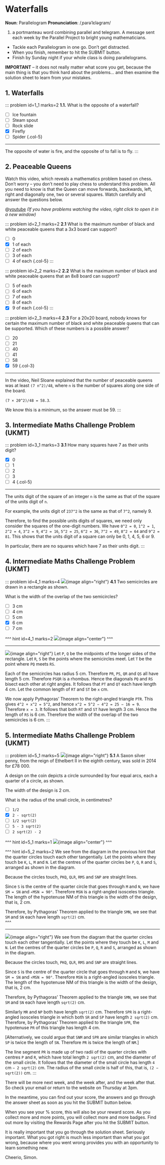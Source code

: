 # Waterfalls

<div class="dictionary">

__Noun__: Parallelogram
__Pronunciation__: /ˌparəˈlɛləɡram/

1. a portmanteau word combining parallel and telegram. A message sent each
week by the Parallel Project to bright young mathematicians.

</div>

* Tackle each Parallelogram in one go. Don’t get distracted.
* When you finish, remember to hit the SUBMIT button.
*	Finish by Sunday night if your whole class is doing parallelograms.

__IMPORTANT__ – it does not really matter what score you get, because the main thing is that you think hard about the problems... and then examine the solution sheet to learn from your mistakes.


## 1. Waterfalls

::: problem id=1_1 marks=2
__1.1.__ What is the opposite of a waterfall?

* [ ] Ice fountain
* [ ] Steam spout
* [ ] Rock slide
* [x] Firefly
* [ ] Spider
{.col-5}

---

The opposite of water is fire, and the opposite of to fall is to fly.
:::


## 2. Peaceable Queens

Watch this video, which reveals a mathematics problem based on chess. Don’t worry – you don’t need to play chess to understand this problem. All you need to know is that the Queen can move forwards, backwards, left, right and diagonally one, two or several squares. Watch carefully and answer the questions below.

@[youtube](IN1fPtY9jYg?end=360&rel=0) _(If you have problems watching the video, right click to open it in a new window)_

::: problem id=2_1 marks=2
__2.1__ What is the maximum number of black and white peaceable queens that a 3x3 board can support?

* [ ] 0
* [x] 1 of each
* [ ] 2 of each
* [ ] 3 of each
* [ ] 4 of each
{.col-5}
:::

::: problem id=2_2 marks=2
__2.2__ What is the maximum number of black and white peaceable queens that an 8x8 board can support?

* [ ] 5 of each
* [ ] 6 of each
* [ ] 7 of each
* [ ] 8 of each
* [x] 9 of each
{.col-5}
:::

::: problem id=2_3 marks=4
__2.3__ For a 20x20 board, nobody knows for certain the maximum number of black and white peaceable queens that can be supported. Which of these numbers is a possible answer?

* [ ] 20
* [ ] 21
* [ ] 40
* [ ] 41
* [ ] 58
* [x] 59
{.col-3}

---

In the video, Neil Sloane explained that the number of peaceable queens was at least `(7 n^2)/48`, where `n` is the number of squares along one side of the board.  

`(7 × 20^2)/48 = 58.3`.  

We know this is a minimum, so the answer must be 59.
:::


## 3.	Intermediate Maths Challenge Problem (UKMT)
<!--- (2017) Q3 --->

::: problem id=3_1 marks=3
__3.1__ How many squares have 7 as their units digit?  

* [x] 0
* [ ] 1
* [ ] 2
* [ ] 3
* [ ] 4
{.col-5}

---

The units digit of the square of an integer `n` is the same as that of the square of the units digit of `n`.  

For example, the units digit of `237^2` is the same as that of `7^2`, namely 9.  

Therefore, to find the possible units digits of squares, we need only consider the squares of the one-digit numbers. We have `0^2 = 0`, `1^2 = 1`, `2^2 = 4`, `3^2 = 9`, `4^2 = 16`, `5^2 = 25`, `6^2 = 36`, `7^2 = 49`, `8^2 = 64` and `9^2 = 81`. This shows that the units digit of a square can only be 0, 1, 4, 5, 6 or 9.  

In particular, there are no squares which have 7 as their units digit.
:::


## 4.	Intermediate Maths Challenge Problem (UKMT)
<!--- (2016) Q20 --->

::: problem id=4_1 marks=4
![](/resources/10-12-waterfalls/4-circles.jpg){image align="right"}
__4.1__ Two semicircles are drawn in a rectangle as shown.  

What is the width of the overlap of the two semicircles?

* [ ] 3 cm
* [ ] 4 cm
* [ ] 5 cm
* [x] 6 cm
* [ ] 7 cm

^^^ hint id=4_1 marks=2
![](/resources/10-12-waterfalls/4-circles-answer.jpg){image align="center"}
^^^

---
![](/resources/10-12-waterfalls/4-circles-answer.jpg){image align="right"}
Let `P`, `Q` be the midpoints of the longer sides of the rectangle. Let `R`, `S` be the points where the semicircles meet. Let `T` be the point where `PQ` meets `RS`.  

Each of the semicircles has radius 5 cm. Therefore `PR`, `PS`, `QR` and `QS` all have length 5 cm. Therefore `PSQR` is a rhombus. Hence the diagonals `PQ` and `RS` bisect each other at right angles. It follows that `PT` and `QT` each have length 4 cm. Let the common length of `RT` and `ST` be `x` cm.  

We now apply Pythagoras’ Theorem to the right-angled triangle `PTR`. This gives `4^2 + x^2 = 5^2`, and hence `x^2 = 5^2 − 4^2 = 25 − 16 = 9`. Therefore `x = 3`. It follows that both `RT` and `ST` have length 3 cm. Hence the length of `RS` is 6 cm. Therefore the width of the overlap of the two semicircles is 6 cm.
:::


## 5.	Intermediate Maths Challenge Problem (UKMT)
<!--- (2016) Q23 --->

::: problem id=5_1 marks=5
![](/resources/10-12-waterfalls/5-shape.jpg){image align="right"}
__5.1__ A Saxon silver penny, from the reign of Ethelbert II in the eighth century, was sold in 2014 for £78 000.  

A design on the coin depicts a circle surrounded by four equal arcs, each a quarter of a circle, as shown.  

The width of the design is 2 cm.  

What is the radius of the small circle, in centimetres?

* [ ] `1/2`
* [x] `2 - sqrt(2)`
* [ ] `1/2 sqrt(2)`
* [ ] `5 - 3 sqrt(2)`
* [ ] `2 sqrt(2) - 2`

^^^ hint id=5_1 marks=1
![](/resources/10-12-waterfalls/5-shape-answer.jpg){image align="center"}
^^^

^^^ hint id=5_2 marks=2
We see from the diagram in the previous hint that the quarter circles touch each other tangentially. Let the points where they touch be `K`, `L`, `M` and `N`. Let the centres of the quarter circles be `P`, `Q`, `R` and `S`, arranged as shown in the diagram.  

Because the circles touch, `PKQ`, `QLR`, `RMS` and `SNP` are straight lines.  

Since `S` is the centre of the quarter circle that goes through `M` and `N`, we have `SM = SN` and `∠MSN = 90°`. Therefore `MSN` is a right-angled isosceles triangle. The length of the hypotenuse NM of this triangle is the width of the design, that is, 2 cm.

Therefore, by Pythagoras’ Theorem applied to the triangle `SMN`, we see that `SM` and `SN` each have length `sqrt(2)` cm.  
^^^

---
![](/resources/10-12-waterfalls/5-shape-answer.jpg){image align="right"}
We see from the diagram that the quarter circles touch each other tangentially. Let the points where they touch be `K`, `L`, `M` and `N`. Let the centres of the quarter circles be `P`, `Q`, `R` and `S`, arranged as shown in the diagram.  

Because the circles touch, `PKQ`, `QLR`, `RMS` and `SNP` are straight lines.  

Since `S` is the centre of the quarter circle that goes through `M` and `N`, we have `SM = SN` and `∠MSN = 90°`. Therefore `MSN` is a right-angled isosceles triangle. The length of the hypotenuse NM of this triangle is the width of the design, that is, 2 cm.

Therefore, by Pythagoras’ Theorem applied to the triangle `SMN`, we see that `SM` and `SN` each have length `sqrt(2)` cm.  

Similarly `MR` and `NP` both have length `sqrt(2)` cm. Therefore `SPR` is a right-angled isosceles triangle in which both `SR` and `SP` have length `2 sqrt(2)` cm. Therefore, by Pythagoras’ Theorem applied to the triangle `SPR`, the hypotenuse `PR` of this triangle has length 4 cm.  

[Alternatively, we could argue that `SNM` and `SPR` are similar triangles in which `SP` is twice the length of `SN`. Therefore `PR` is twice the length of `NM`.]  

The line segment `PR` is made up of two radii of the quarter circles with centres `P` and `R`, which have total length `2 sqrt(2)` cm, and the diameter of the small circle. It follows that the diameter of the small circle has length `4` cm `− 2 sqrt(2)` cm. The radius of the small circle is half of this, that is, `(2 − sqrt(2))` cm.
:::


There will be more next week, and the week after, and the week after that. So check your email or return to the website on Thursday at 3pm.

In the meantime, you can find out your score, the answers and go through the answer sheet as soon as you hit the SUBMIT button below.

When you see your % score, this will also be your reward score. As you collect more and more points, you will collect more and more badges. Find out more by visiting the Rewards Page after you hit the SUBMIT button.

It is really important that you go through the solution sheet. Seriously important. What you got right is much less important than what you got wrong, because where you went wrong provides you with an opportunity to learn something new.

Cheerio,
Simon.

